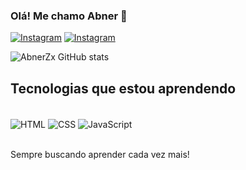 ### Olá! Me chamo Abner 👋

[![Instagram](https://img.shields.io/badge/Instagram-E4405F?style=for-the-badge&logo=instagram&logoColor=white)](https://instagram.com/notfakeabner?igshid=MzNlNGNkZWQ4Mg==)
[![Instagram](https://img.shields.io/badge/LinkedIn-0077B5?style=for-the-badge&logo=linkedin&logoColor=white)](https://www.linkedin.com/in/abner-ferreira-613845250/)

![AbnerZx GitHub stats](https://github-readme-stats.vercel.app/api?username=AbnerZx&show_icons=true&theme=radical)

## Tecnologias que estou aprendendo

<div style="display: inline_block"><br/>
  <img align="center" alt="HTML" src="https://img.shields.io/badge/HTML-239120?style=for-the-badge&logo=html5&logoColor=white">
   <img align="center" alt="CSS" src="https://img.shields.io/badge/CSS-239120?&style=for-the-badge&logo=css3&logoColor=white">
    <img align="center" alt="JavaScript" src="https://img.shields.io/badge/JavaScript-F7DF1E?style=for-the-badge&logo=javascript&logoColor=black">
</div><br/>

Sempre buscando aprender cada vez mais!
